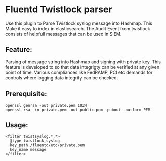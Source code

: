 # Fluentd Twistlock parser

<p>
Use this plugin to Parse Twistlock syslog message into Hashmap. This Make it easy to index in elasticsearch. The Audit Event from twistlock consists of 
helpfull messages that can be used in SIEM. 
</p>

## Feature:
<p>
Parsing of message string into Hashmap and signing with private key. This feature is developed to so that data integrigty can be verified at any given point of time. 
Various compliances like FedRAMP, PCI etc demands for controls where logging data integrity can be checked. 
</p>

## Prerequisite:
```
openssl genrsa -out private.pem 1024
openssl rsa -in private.pem -out public.pem -pubout -outform PEM
```

## Usage:
```
<filter twistsyslog.*.*>
  @type twistlock_syslog
  key_path /fluentd/etc/private.pem
  key_name message
</filter>
```
